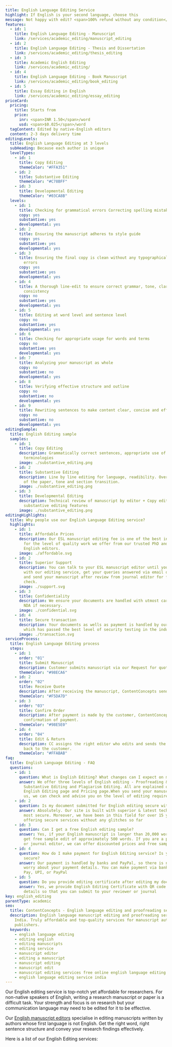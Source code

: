 ```yaml
---
title: English Language Editing Service
highlight: If English is your second language, choose this
message: Not happy with edit? <span>100% refund without any condition</span>
features:
  - id: 1
    title: English Language Editing - Manuscript
    link: /services/academic_editing/manuscript_editing
  - id: 2
    title: English Language Editing - Thesis and Dissertation
    link: /services/academic_editing/thesis_editing
  - id: 3
    title: Academic English Editing
    link: /services/academic_editing/
  - id: 4
    title: English Language Editing - Book Manuscript
    link: /services/academic_editing/book_editing
  - id: 5
    title: Essay Editing in English
    link: /services/academic_editing/essay_editing
priceCard:
  pricing:
    title: Starts from
    price:
      inr: <span>INR 1.50</span>/word
      usd: <span>$0.025</span>/word
  tagContent: Edited by native-English editors
  content: 2-3 days delivery time
editingLevels:
  title: English Language Editing at 3 levels
  subHeading: Because each author is unique
  levelTypes:
    - id: 1
      title: Copy Editing
      themeColor: "#FFA351"
    - id: 2
      title: Substantive Editing
      themeColor: "#C78BFF"
    - id: 3
      title: Developmental Editing
      themeColor: "#03CA8B"
  levels:
    - id: 1
      title: Checking for grammatical errors Correcting spelling mistakes
      copy: yes
      substantive: yes
      developmental: yes
    - id: 2
      title: Ensuring the manuscript adheres to style guide
      copy: yes
      substantive: yes
      developmental: yes
    - id: 3
      title: Ensuring the final copy is clean without any typographical or other
        errors
      copy: yes
      substantive: yes
      developmental: yes
    - id: 4
      title: A thorough line-edit to ensure correct grammar, tone, clarity and
        consistency
      copy: no
      substantive: yes
      developmental: yes
    - id: 5
      title: Editing at word level and sentence level
      copy: no
      substantive: yes
      developmental: yes
    - id: 6
      title: Checking for appropriate usage for words and terms
      copy: no
      substantive: yes
      developmental: yes
    - id: 7
      title: Analyzing your manuscript as whole
      copy: no
      substantive: no
      developmental: yes
    - id: 8
      title: Verifying effective structure and outline
      copy: no
      substantive: no
      developmental: yes
    - id: 9
      title: Rewriting sentences to make content clear, concise and effective
      copy: no
      substantive: no
      developmental: yes
editingSample:
  title: English Editing sample
  samples:
    - id: 1
      title: Copy Editing
      description: Grammatically correct sentences, appropriate use of words and
        terminologies
      image: ./substantive_editing.png
    - id: 2
      title: Substantive Editing
      description: Line by line editing for language, readibility. Overall structure
        of the paper, tone and section transition.
      image: ./substantive_editing.png
    - id: 3
      title: Developmental Editing
      description: Technical review of manuscript by editor + Copy editing,
        substantive editing features
      image: ./substantive_editing.png
editingHighlights:
  title: Why people use our English Language Editing service?
  highlights:
    - id: 1
      title: Affordable Prices
      description: Our ESL manuscript editing fee is one of the best in the industry
        for the level of quality work we offer from our trusted PhD and native
        English editors.
      image: ./affordable.svg
    - id: 2
      title: Superior Support
      description: You can talk to your ESL manuscript editor until you are satisfied
        with our editing service, get your queries answered via email or chat
        and send your manuscript after review from journal editor for further
        check.
      image: ./support.svg
    - id: 3
      title: Confidentiality
      description: We ensure your documents are handled with utmost care. We can sign
        NDA if necessary.
      image: ./confidential.svg
    - id: 4
      title: Secure transaction
      description: Your documents as wells as payment is handled by our secure website
        which has passed the best level of security testing in the industry.
      image: ./transaction.svg
serviceProcess:
  title: English Language Editing process
  steps:
    - id: 1
      order: "01"
      title: Submit Manuscript
      description: Customer submits manuscript via our Request for quote page.
      themeColor: "#98ECA6"
    - id: 2
      order: "02"
      title: Receive Quote
      description: After receiving the manuscript, ContentConcepts sends price quote.
      themeColor: "#F5DA7D"
    - id: 3
      order: "03"
      title: Confirm Order
      description: After payment is made by the customer, ContentConcepts sends
        confirmation of payment.
      themeColor: "#98E5E0"
    - id: 4
      order: "04"
      title: Edit & Return
      description: CC assigns the right editor who edits and sends the edited document
        back to the customer.
      themeColor: "#FFABAB"
faq:
  title: English Language Editing - FAQ
  questions:
    - id: 1
      question: What is English Editing? What changes can I expect on my document?
      answer: We offer three levels of English editing - Proofreading & Copy Editing,
        Substantive Editing and Plagiarism Editing. All are explained on our
        English Editing page and Pricing page.When you send your manuscript to
        us, we can check and advise you on the level of editing required.
    - id: 2
      question: Is my document submitted for English editing secure with you?
      answer: Absolutely. Our site is built with superior & latest technologies and is
        most secure. Moreover, we have been in this field for over 15 years
        offering secure services without any glitches so far
    - id: 3
      question: Can I get a free English editing sample?
      answer: Yes, if your English manuscript is longer than 20,000 words, you will
        get free sample edit of approximately 500 words. If you are a publisher
        or journal editor, we can offer discounted prices and free sample edit.
    - id: 4
      question: How do I make payment for English Editing service? Is your website
        secure?
      answer: Our payment is handled by banks and PayPal, so there is no reason to
        worry about your payment details. You can make payment via bank, Google
        Pay, UPI, or PayPal
    - id: 5
      question: Do you provide editing certificate after editing my document?
      answer: Yes, we provide English Editing Certificate with QR code and other
        details so that you can submit to your reviewer or journal
key: english_editing
parentType: academic
seo:
  title: ContentConcepts - English language editing and proofreading service in India
  description: English language manuscript editing and proofreading services in
    India. Truly affordable and top-quality services for manuscript authors and
    publishers.
  keywords:
    - english language editing
    - editing english
    - editing manuscripts
    - editing service
    - manuscript editor
    - editing a manuscript
    - manuscript editing
    - manuscript edit
    - manuscript editing services free online english language editing service
    - english language editing service india
---
```

Our English editing service is top-notch yet affordable for researchers. For non-native speakers of English, writing a research manuscript or paper is a difficult task. Your strength and focus is on research but your communication language may need to be edited for it to be effective. 

Our [English manuscript editors](https://contentconcepts.in/about/) specialise in editing manuscripts written by authors whose first language is not English. Get the right word, right sentence structure and convey your research findings effectively.

Here is a list of our English Editing services:
